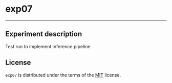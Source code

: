 # exp07

-----
## Experiment description
Test run to implement inference pipeline

## License

`exp07` is distributed under the terms of the [MIT](https://spdx.org/licenses/MIT.html) license.
